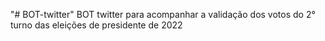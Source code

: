 "# BOT-twitter" 
BOT twitter para acompanhar a validação dos votos do 2° turno das eleições de presidente de 2022